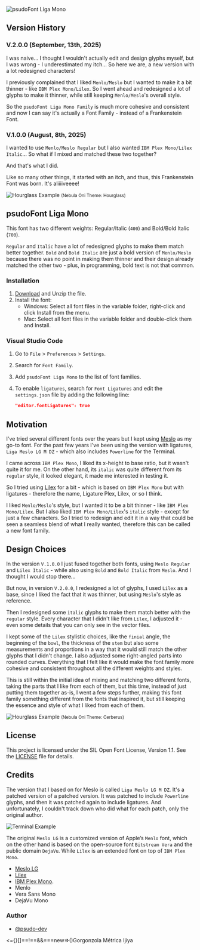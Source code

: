 ![psudoFont Liga Mono](./img/psudoFont_Liga_Mono.png)

## Version History

### V.2.0.0 (September, 13th, 2025)

I was naive... I thought I wouldn't actually edit and design glyphs myself, but I was wrong - I underestimated my itch... So here we are, a new version with a lot redesigned characters!

I previously complained that I liked `Menlo/Meslo` but I wanted to make it a bit thinner - like `IBM Plex Mono/Lilex`. So I went ahead and redesigned a lot of glyphs to make it thinner, while still keeping `Menlo/Meslo`'s overall style.

So the `psudoFont Liga Mono Family` is much more cohesive and consistent and now I can say it's actually a Font Family - instead of a Frankenstein Font.

### V.1.0.0 (August, 8th, 2025)

I wanted to use `Menlo/Meslo Regular` but I also wanted `IBM Plex Mono/Lilex Italic`... So what if I mixed and matched these two together?

And that's what I did.

Like so many other things, it started with an itch, and thus, this Frankenstein Font was born. It's aliiiiveeee!

![Hourglass Example](./img/typescript_sample.png)
<small>(Nebula Oni Theme: Hourglass)</small>

## psudoFont Liga Mono

This font has two different weights: Regular/Italic (`400`) and Bold/Bold Italic (`700`).

`Regular` and `Italic` have a lot of redesigned glyphs to make them match better together. `Bold` and `Bold Italic` are just a bold version of `Menlo/Meslo` because there was no point in making them thinner and their design already matched the other two - plus, in programming, bold text is not that common.

### Installation

1. [Download](https://github.com/psudo-dev/psudofont-liga-mono/releases/download/v.2.0.0/psudoFont_Liga_Mono.zip) and Unzip the file.
2. Install the font:
    - Windows: Select all font files in the variable folder, right-click and click Install from the menu.
    - Mac: Select all font files in the variable folder and double-click them and Install.

### Visual Studio Code

1. Go to `File` > `Preferences` > `Settings`.
2. Search for `Font Family`.
3. Add `psudoFont Liga Mono` to the list of font families.
4. To enable `ligatures`, search for `Font Ligatures` and edit the `settings.json` file by adding the following line:

    ```json
    "editor.fontLigatures": true
    ```

## Motivation

I've tried several different fonts over the years but I kept using [Meslo](https://github.com/andreberg/Meslo-Font) as my go-to font. For the past few years I've been using the version with ligatures, `Liga Meslo LG M DZ` - which also includes `Powerline` for the Terminal.

I came across `IBM Plex Mono`, I liked its x-height to base ratio, but it wasn't quite it for me. On the other hand, its `italic` was quite different from its `regular` style, it looked elegant, it made me interested in testing it.

So I tried using [Lilex](https://github.com/mishamyrt/Lilex) for a bit - which is based on `IBM Plex Mono` but with ligatures - therefore the name, Ligature Plex, Lilex, or so I think.

I liked `Menlo/Meslo`'s style, but I wanted it to be a bit thinner - like `IBM Plex Mono/Lilex`. But I also liked `IBM Plex Mono/Lilex`'s `italic` style - except for just a few characters. So I tried to redesign and edit it in a way that could be seen a seamless blend of what I really wanted, therefore this can be called a new font family.

## Design Choices

In the version `V.1.0.0` I just fused together both fonts, using `Meslo Regular` and `Lilex Italic` - while also using `Bold` and `Bold Italic` from `Meslo`. And I thought I would stop there...

But now, in version `V.2.0.0`, I redesigned a lot of glyphs, I used `Lilex` as a base, since I liked the fact that it was thinner, but using `Meslo`'s style as reference.

Then I redesigned some `italic` glyphs to make them match better with the `regular` style. Every character that I didn't like from `Lilex`, I adjusted it - even some details that you can only see in the vector files.

I kept some of the `Lilex` stylistic choices, like the `finial` angle, the beginning of the `bowl`, the thickness of the `stem` but also some measurements and proportions in a way that it would still match the other glyphs that I didn't change. I also adjusted some right-angled parts into rounded curves. Everything that I felt like it would make the font family more cohesive and consistent throughout all the different weights and styles.

This is still within the initial idea of mixing and matching two different fonts, taking the parts that I like from each of them, but this time, instead of just putting them together as-is, I went a few steps further, making this font family something different from the fonts that inspired it, but still keeping the essence and style of what I liked from each of them.

![Hourglass Example](./img/python_sample.png)
<small>(Nebula Oni Theme: Cerberus)</small>

## License

This project is licensed under the SIL Open Font License, Version 1.1. See the [LICENSE](./LICENSE) file for details.

## Credits

The version that I based on for Meslo is called `Liga Meslo LG M DZ`. It's a patched version of a patched version. It was patched to include `Powerline` glyphs, and then it was patched again to include ligatures. And unfortunately, I couldn't track down who did what for each patch, only the original author.

![Terminal Example](./img/terminal_sample.png)

The original `Meslo LG` is a customized version of Apple’s `Menlo` font, which on the other hand is based on the open-source font `Bitstream Vera` and the public domain `DejaVu`. While `Lilex` is an extended font on top of `IBM Plex Mono`.

-   [Meslo LG](https://github.com/andreberg/Meslo-Font)
-   [Lilex](https://github.com/mishamyrt/Lilex)
-   [IBM Plex Mono](https://github.com/IBM/plex).
-   Menlo
-   Vera Sans Mono
-   DejaVu Mono

### Author

-   [@psudo-dev](https://github.com/psudo-dev/)

<={}[]==!==&&===new=>()Gorgonzola Métrica Ijiya

<!-- newgate viral dexter -->

